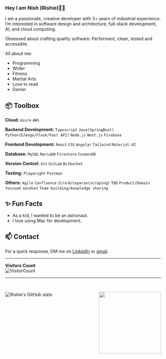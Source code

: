 ### Hey I am Nish (Rishie)👋😄

I am a passionate, creative developer with 3+ years of industrial experience. I’m interested in software design and architecture,
full-stack development, AI, and cloud computing.

Obsessed about crafting quality software: Performant, clean, tested and accessible.

All about me:

- Programming
- Writer
- Fitness
- Martial Arts
- Love to read
- Gamer


## 📦 Toolbox

**Cloud:** `Azure` `AWS` 

**Backend Development:** `Typescript` `Java(SpringBoot)` `Python(DJango/Flask/Fast API)` `Node.js` `Nest.js` `Firebase`

**Frontend Development:** `React` `CSS` `Angular` `Tailwind` `Material-UI`

**Database:** `MySQL` `MariaDB` `Firestore` `CosmosDB`
 
**Version Control:** `Git` `GitLab` `Bitbucket`

**Testing:**  `Playwright` `Postman`

**Others:** `Agile` `Confluence` `Jira` `Octoparse(scraping)` `TDD` `Product/Domain focused mindset` `Team building/knowledge sharing`  
 
## ✨ Fun Facts 

- As a kid, I wanted to be an astronaut.
- I love using Mac for development.


## 📫 Contact

 For a quick response, DM me on [LinkedIn](https://www.linkedin.com/in/nishara-ramasinghe/) or [gmail](nishara.ramasinghe@gmail.com). 
<hr>
  
**Visitors Count**  
![VisitorCount](https://profile-counter.glitch.me/{rishier827}/count.svg)
<!-- https://cdn4.iconfinder.com/data/icons/logos-and-brands/512/189_Kaggle_logo_logos-512 -->

<hr>

<br>

![Rishie's GitHub stats](https://github-readme-stats.vercel.app/api?username=rishier827&show_icons=true&theme=radical)
<img align='right' src='https://github.com/Rishit-dagli/Rishit-dagli/blob/master/images/octocat-anime.gif' width='200"'>  
<!-- [![Top Langs](https://github-readme-stats.vercel.app/api/top-langs/?username=rishier827&layout=compact)](https://github.com/rishier827/github-readme-stats) -->
<br>
